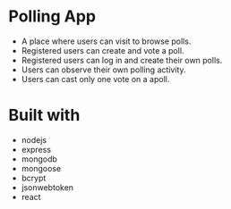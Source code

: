 # Polling App 
- A place where users can visit to browse polls.
- Registered users can create and vote a poll. 
- Registered users can log in and create their own polls. 
- Users can observe their own polling activity.
- Users can cast only one vote on a apoll.

# Built with
- nodejs
- express
- mongodb
- mongoose
- bcrypt
- jsonwebtoken
- react
